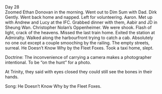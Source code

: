 Day 28  
Zoomed Ethan Donovan in the morning. Went out to Dim Sum with Dad. Dirk Gently. Went back home and napped. Left for volunteering. Aaron. Met up with Andrew and Lucy at the IFC. Grabbed dinner with them, Aabir and JD in Sheung Wan. Christopher Nolan’s Oppenheimer. We were shook. Flash of light, crack of the heavens. Missed the last train home. Exited the station at Admiralty. Walked along the harbourfront trying to catch a cab. Absolutely no one out except a couple smooching by the railing. The empty streets, surreal. He Doesn’t Know Why by the Fleet Foxes. Took a taxi home, slept. 

Doctrine: The inconvenience of carrying a camera makes a photographer intentional. To be “on the hunt” for a photo.

At Trinity, they said with eyes closed they could still see the bones in their hands. 

Song: He Doesn’t Know Why by the Fleet Foxes.